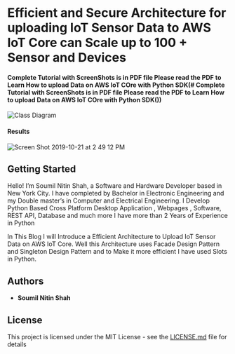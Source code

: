 
# Efficient and Secure Architecture for uploading IoT Sensor Data to AWS IoT Core can Scale up to 100 + Sensor and Devices

#### Complete Tutorial with ScreenShots is in PDF file Please read the PDF to Learn How to upload Data on AWS IoT COre with Python SDK(# Complete Tutorial with ScreenShots is in PDF file Please read the PDF to Learn How to upload Data on AWS IoT COre with Python SDK())



![Class Diagram ](https://user-images.githubusercontent.com/39345855/67233717-c5b36300-f411-11e9-92ed-ea5d2653fcd6.png)


#### Results
![Screen Shot 2019-10-21 at 2 49 12 PM](https://user-images.githubusercontent.com/39345855/67233886-0f9c4900-f412-11e9-9700-a5df98423ae7.png)


## Getting Started

Hello! I’m Soumil Nitin Shah, a Software and Hardware Developer based in New York City. I have completed by Bachelor in Electronic Engineering and my Double master’s in Computer and Electrical Engineering. I Develop Python Based Cross Platform Desktop Application , Webpages , Software, REST API, Database and much more I have more than 2 Years of Experience in Python

In This Blog I will Introduce a Efficient Architecture to Upload IoT Sensor Data on AWS IoT Core. Well this Architecture uses Facade Design Pattern and Singleton Design Pattern and to Make it more efficient I have used Slots in Python.



## Authors

* **Soumil Nitin Shah** 

## License

This project is licensed under the MIT License - see the [LICENSE.md](LICENSE.md) file for details

